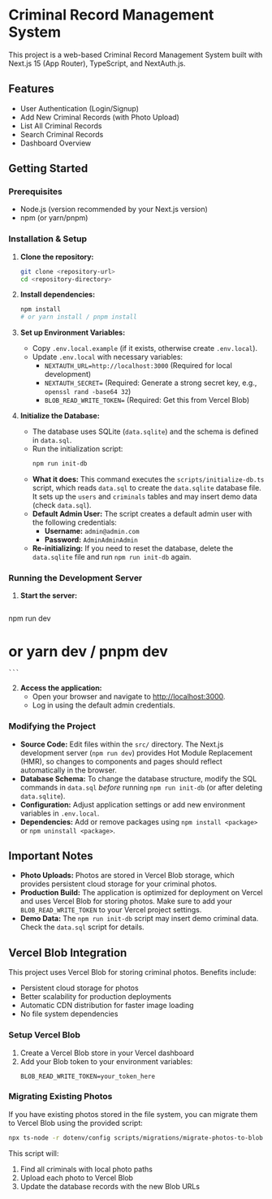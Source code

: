 # Criminal Record Management System

This project is a web-based Criminal Record Management System built with Next.js 15 (App Router), TypeScript, and NextAuth.js.

## Features

-   User Authentication (Login/Signup)
-   Add New Criminal Records (with Photo Upload)
-   List All Criminal Records
-   Search Criminal Records
-   Dashboard Overview

## Getting Started

### Prerequisites

-   Node.js (version recommended by your Next.js version)
-   npm (or yarn/pnpm)

### Installation & Setup

1.  **Clone the repository:**
    ```bash
    git clone <repository-url>
    cd <repository-directory>
    ```
2.  **Install dependencies:**
    ```bash
    npm install
    # or yarn install / pnpm install
    ```
3.  **Set up Environment Variables:**
    -   Copy `.env.local.example` (if it exists, otherwise create `.env.local`).
    -   Update `.env.local` with necessary variables:
        -   `NEXTAUTH_URL=http://localhost:3000` (Required for local development)
        -   `NEXTAUTH_SECRET=` (Required: Generate a strong secret key, e.g., `openssl rand -base64 32`)
        -   `BLOB_READ_WRITE_TOKEN=` (Required: Get this from Vercel Blob)

4.  **Initialize the Database:**
    -   The database uses SQLite (`data.sqlite`) and the schema is defined in `data.sql`.
    -   Run the initialization script:
        ```bash
        npm run init-db
        ```
    -   **What it does:** This command executes the `scripts/initialize-db.ts` script, which reads `data.sql` to create the `data.sqlite` database file. It sets up the `users` and `criminals` tables and may insert demo data (check `data.sql`).
    -   **Default Admin User:** The script creates a default admin user with the following credentials:
        -   **Username:** `admin@admin.com`
        -   **Password:** `AdminAdminAdmin`
    -   **Re-initializing:** If you need to reset the database, delete the `data.sqlite` file and run `npm run init-db` again.

### Running the Development Server

1.  **Start the server:**
    ```bash
npm run dev
# or yarn dev / pnpm dev
    ```
2.  **Access the application:**
    -   Open your browser and navigate to [http://localhost:3000](http://localhost:3000).
    -   Log in using the default admin credentials.

### Modifying the Project

-   **Source Code:** Edit files within the `src/` directory. The Next.js development server (`npm run dev`) provides Hot Module Replacement (HMR), so changes to components and pages should reflect automatically in the browser.
-   **Database Schema:** To change the database structure, modify the SQL commands in `data.sql` *before* running `npm run init-db` (or after deleting `data.sqlite`).
-   **Configuration:** Adjust application settings or add new environment variables in `.env.local`.
-   **Dependencies:** Add or remove packages using `npm install <package>` or `npm uninstall <package>`.

## Important Notes

-   **Photo Uploads:** Photos are stored in Vercel Blob storage, which provides persistent cloud storage for your criminal photos.
-   **Production Build:** The application is optimized for deployment on Vercel and uses Vercel Blob for storing photos. Make sure to add your `BLOB_READ_WRITE_TOKEN` to your Vercel project settings.
-   **Demo Data:** The `npm run init-db` script may insert demo criminal data. Check the `data.sql` script for details.

## Vercel Blob Integration

This project uses Vercel Blob for storing criminal photos. Benefits include:

- Persistent cloud storage for photos
- Better scalability for production deployments
- Automatic CDN distribution for faster image loading
- No file system dependencies

### Setup Vercel Blob

1. Create a Vercel Blob store in your Vercel dashboard
2. Add your Blob token to your environment variables:
   ```
   BLOB_READ_WRITE_TOKEN=your_token_here
   ```

### Migrating Existing Photos

If you have existing photos stored in the file system, you can migrate them to Vercel Blob using the provided script:

```bash
npx ts-node -r dotenv/config scripts/migrations/migrate-photos-to-blob.ts
```

This script will:
1. Find all criminals with local photo paths
2. Upload each photo to Vercel Blob
3. Update the database records with the new Blob URLs
